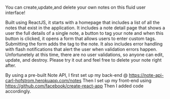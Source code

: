 You can create,update,and delete your own notes on this fluid user interface! 

Built using ReactJS, it starts with a homepage that includes a list of all the notes that exist in the application. It includes a note detail page that shows a user the full details of a single note, a button to tag your note and when this button is clicked, it opens a form that allows users to enter custom tags. Submitting the form adds the tag to the note. It also includes error handling with flash notifications that alert the user when validation errors happen. Unfortunetely at this time, there are no user validations, so anyone can edit, update, and destroy. Please try it out and feel free to delete your note right after. 





By using a pre-built Note API, I first set up my back-end @ https://note-api-carl-hofstrom.herokuapp.com/notes
Then I set up my front-end using https://github.com/facebook/create-react-app
Then I added code accordingly. 
